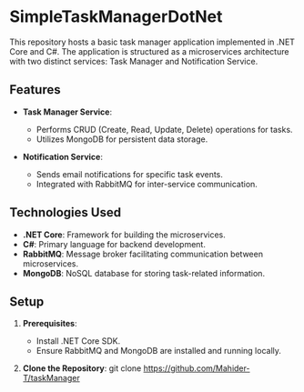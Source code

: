 # SimpleTaskManagerDotNet

This repository hosts a basic task manager application implemented in .NET Core and C#. The application is structured as a microservices architecture with two distinct services: Task Manager and Notification Service.

## Features
- **Task Manager Service**:
  - Performs CRUD (Create, Read, Update, Delete) operations for tasks.
  - Utilizes MongoDB for persistent data storage.

- **Notification Service**:
  - Sends email notifications for specific task events.
  - Integrated with RabbitMQ for inter-service communication.

## Technologies Used
- **.NET Core**: Framework for building the microservices.
- **C#**: Primary language for backend development.
- **RabbitMQ**: Message broker facilitating communication between microservices.
- **MongoDB**: NoSQL database for storing task-related information.

## Setup
1. **Prerequisites**:
   - Install .NET Core SDK.
   - Ensure RabbitMQ and MongoDB are installed and running locally.

2. **Clone the Repository**:
   git clone https://github.com/Mahider-T/taskManager
